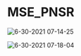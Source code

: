 # MSE_PNSR

![6-30-2021 07-14-25](https://user-images.githubusercontent.com/81458524/123883428-334bbc80-d973-11eb-9bd6-c0ecd4266435.jpg)

![6-30-2021 07-18-04](https://user-images.githubusercontent.com/81458524/123883506-58d8c600-d973-11eb-85e7-9db328959eaf.jpg)
